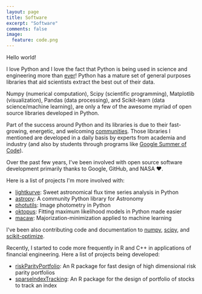 ```yaml
---
layout: page
title: Software
excerpt: "Software"
comments: false
image:
  feature: code.png
---
```


Hello world!

I love Python and I love the fact that Python is being used in science and engineering
more than <a href="https://spectrum.ieee.org/computing/software/the-2017-top-programming-languages">ever</a>!
Python has a mature set of general purposes libraries that aid scientists extract the
best out of their data.

Numpy (numerical computation), Scipy (scientific programming), Matplotlib (visualization),
Pandas (data processing), and Scikit-learn (data science/machine learning), are only
a few of the awesome myriad of open source libraries developed in Python.

Part of the success around Python and its libraries is due to their
fast-growing, energetic, and welcoming
<a href="http://neopythonic.blogspot.com/2016/04/kings-day-speech.html">communities</a>.
Those libraries I mentioned are developed in a daily basis by experts from
academia and industry (and also by students through programs like
<a href="https://https://summerofcode.withgoogle.com">Google Summer of Code</a>).

Over the past few years, I've been involved with open source software development
primarily thanks to Google, GitHub, and NASA ❤️.

Here is a list of projects I'm more involved with:

* <a href="https://github.com/keplergo/lightkurve">lightkurve</a>: Sweet astronomical flux time series analysis in Python
* <a href="https://github.com/astropy/astropy">astropy</a>: A community Python library for Astronomy
* <a href="https://github.com/astropy/photutils">photutils</a>: Image photometry in Python
* <a href="https://github.com/keplergo/oktopus">oktopus</a>: Fitting maximum likelihood models in Python made easier
* <a href="https://github.com/mirca/macaw">macaw</a>: Majorization-minimization applied to machine learning

I've been also contributing code and documentation to <a href="https://github.com/numpy/numpy">numpy</a>,
<a href="https://github.com/scipy/scipy">scipy</a>, and
<a href="https://github.com/scikit-optimize/scikit-optimize">scikit-optimize</a>.

Recently, I started to code more frequently in R and C++ in applications of financial engineering.
Here a list of projects being developed:

* <a href="https://github.com/dppalomar/riskParityPortfolio">riskParityPortfolio</a>:
An R package for fast design of high dimensional risk parity portfolios
* <a href="https://github.com/dppalomar/sparseIndexTracking">sparseIndexTracking</a>:
An R package for the design of portfolio of stocks to track an index
